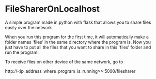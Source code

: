 # FileSharerOnLocalhost
A simple program made in python with flask that allows you to share files easily over the network


When you run this program for the first time, it will automatically make a folder names 'files' in the same directory where the program is.
Now you just have to put all the files that you want to share in this 'files' folder and run the program.

To receive files on other device of the same network, go to 

http://<ip_address_where_program_is_running>>:5000/filesharer
